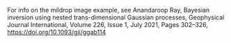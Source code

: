For info on the mildrop image example, see
Anandaroop Ray, Bayesian inversion using nested trans-dimensional Gaussian processes, 
Geophysical Journal International, 
Volume 226, Issue 1, July 2021, Pages 302–326, https://doi.org/10.1093/gji/ggab114